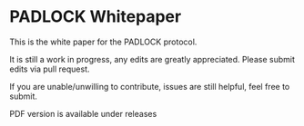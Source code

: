 # PADLOCK Whitepaper
This is the white paper for the PADLOCK protocol.

It is still a work in progress, any edits are greatly appreciated. Please submit
edits via pull request.

If you are unable/unwilling to contribute, issues are still helpful, feel free
to submit.

PDF version is available under releases
